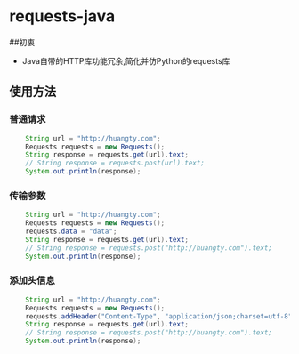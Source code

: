 # requests-java

##初衷
* Java自带的HTTP库功能冗余,简化并仿Python的requests库

## 使用方法

### 普通请求
```java
    String url = "http://huangty.com";
    Requests requests = new Requests();
    String response = requests.get(url).text;
    // String response = requests.post(url).text;
    System.out.println(response);

```

### 传输参数

```java
	String url = "http://huangty.com";
	Requests requests = new Requests();
	requests.data = "data";
    String response = requests.get(url).text;
    // String response = requests.post("http://huangty.com").text;
    System.out.println(response);

```

### 添加头信息

```java
	String url = "http://huangty.com";
	Requests requests = new Requests();
    requests.addHeader("Content-Type", "application/json;charset=utf-8");
    String response = requests.get(url).text;
    // String response = requests.post("http://huangty.com").text;
    System.out.println(response);
    
```